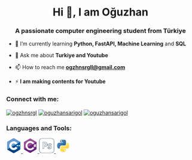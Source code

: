 <h1 align="center">Hi 👋, I am Oğuzhan</h1>
<h3 align="center">A passionate computer engineering student from Türkiye</h3>

- 🌱 I’m currently learning **Python, FastAPI, Machine Learning** and **SQL**

- 💬 Ask me about **Turkiye and Youtube**

- 📫 How to reach me **ogzhnsrgll@gmail.com**

- ⚡ **I am making contents for Youtube**

<h3 align="left">Connect with me:</h3>
<p align="left">
<a href="https://twitter.com/ogzhnsrgl" target="blank"><img align="center" src="https://raw.githubusercontent.com/rahuldkjain/github-profile-readme-generator/master/src/images/icons/Social/twitter.svg" alt="ogzhnsrgl" height="30" width="40" /></a>
<a href="https://linkedin.com/in/oguzhansarigol" target="blank"><img align="center" src="https://raw.githubusercontent.com/rahuldkjain/github-profile-readme-generator/master/src/images/icons/Social/linked-in-alt.svg" alt="oguzhansarigol" height="30" width="40" /></a>
<a href="https://www.youtube.com/@oguzhansarigol" target="blank"><img align="center" src="https://raw.githubusercontent.com/rahuldkjain/github-profile-readme-generator/master/src/images/icons/Social/youtube.svg" alt="oguzhansarigol" height="30" width="40" /></a>
</p>

<h3 align="left">Languages and Tools:</h3>
<p align="left"> <a href="https://www.w3schools.com/cpp/" target="_blank" rel="noreferrer"> <img src="https://raw.githubusercontent.com/devicons/devicon/master/icons/cplusplus/cplusplus-original.svg" alt="cplusplus" width="40" height="40"/> </a> <a href="https://www.w3schools.com/cs/" target="_blank" rel="noreferrer"> <img src="https://raw.githubusercontent.com/devicons/devicon/master/icons/csharp/csharp-original.svg" alt="csharp" width="40" height="40"/> </a> <a href="https://www.photoshop.com/en" target="_blank" rel="noreferrer"> <img src="https://raw.githubusercontent.com/devicons/devicon/master/icons/photoshop/photoshop-line.svg" alt="photoshop" width="40" height="40"/> </a> <a href="https://www.python.org" target="_blank" rel="noreferrer"> <img src="https://raw.githubusercontent.com/devicons/devicon/master/icons/python/python-original.svg" alt="python" width="40" height="40"/> </a> </p>
